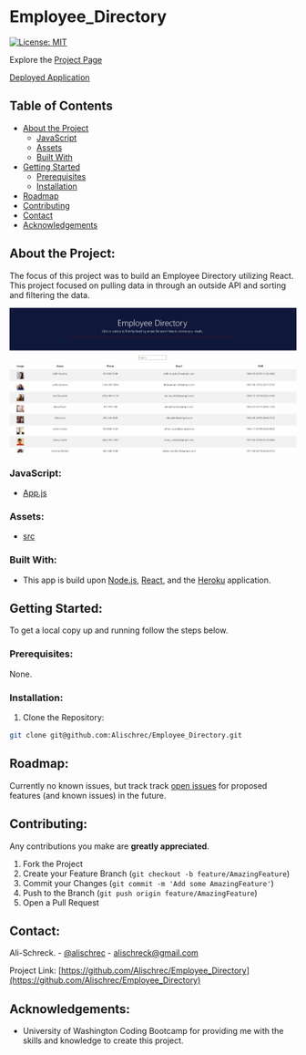 # Employee_Directory

[![License: MIT](https://img.shields.io/badge/License-MIT-yellow.svg)](https://opensource.org/licenses/MIT)

Explore the [Project Page](https://github.com/Alischrec/Employee_Directory)

[Deployed Application](https://fierce-crag-33475.herokuapp.com/)

## Table of Contents

* [About the Project](#about-the-project)
  * [JavaScript](#JavaScript)
  * [Assets](#Assets)
  * [Built With](#built-with)
* [Getting Started](#getting-started)
  * [Prerequisites](#prerequisites)
  * [Installation](#installation)
* [Roadmap](#roadmap)
* [Contributing](#contributing)
* [Contact](#contact)
* [Acknowledgements](#acknowledgements)

## About the Project:
The focus of this project was to build an Employee Directory utilizing React. This project focused on pulling data in through an outside API and sorting and filtering the data.

![Project Gif](gif.gif)

### JavaScript:
* [App.js](https://github.com/Alischrec/Employee_Directory/blob/main/src/App.js)

### Assets:
* [src](https://github.com/Alischrec/Employee_Directory/tree/main/src)

### Built With:
* This app is build upon [Node.js](https://nodejs.org/en/), [React](https://reactjs.org/), and the [Heroku](https://dashboard.heroku.com/apps) application.

## Getting Started:
To get a local copy up and running follow the steps below.

### Prerequisites:
None.

### Installation:
1. Clone the Repository:
```sh
git clone git@github.com:Alischrec/Employee_Directory.git
```

## Roadmap:
Currently no known issues, but track track [open issues](https://github.com/Alischrec/Employee_Directory/issues ) for proposed features (and known issues) in the future.


## Contributing:
Any contributions you make are **greatly appreciated**.

1. Fork the Project
2. Create your Feature Branch (`git checkout -b feature/AmazingFeature`)
3. Commit your Changes (`git commit -m 'Add some AmazingFeature'`)
4. Push to the Branch (`git push origin feature/AmazingFeature`)
5. Open a Pull Request

## Contact:
Ali-Schreck. - [@alischrec](https://www.instagram.com/alischrec) - alischreck@gmail.com

Project Link: [https://github.com/Alischrec/Employee_Directory](https://github.com/Alischrec/Employee_Directory)

## Acknowledgements: 
* University of Washington Coding Bootcamp for providing me with the skills and knowledge to create this project. 